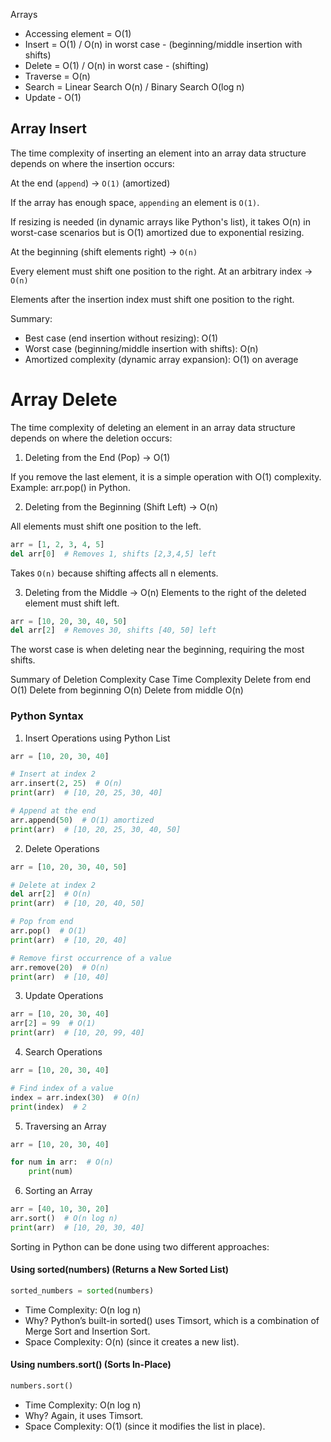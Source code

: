 Arrays

- Accessing element = O(1)
- Insert = O(1) / O(n) in worst case - (beginning/middle insertion with shifts)
- Delete = O(1) / O(n) in worst case - (shifting)
- Traverse = O(n)
- Search = Linear Search O(n) / Binary Search O(log n)
- Update - O(1)


## Array Insert 

The time complexity of inserting an element into an array data structure depends on where the insertion occurs:

At the end (`append`) → `O(1)` (amortized)

If the array has enough space, `appending` an element is `O(1)`.

If resizing is needed (in dynamic arrays like Python's list), it takes O(n) in worst-case scenarios but is O(1) amortized due to exponential resizing.

At the beginning (shift elements right) → `O(n)`

Every element must shift one position to the right.
At an arbitrary index → `O(n)`

Elements after the insertion index must shift one position to the right.

Summary:
- Best case (end insertion without resizing): O(1)
- Worst case (beginning/middle insertion with shifts): O(n)
- Amortized complexity (dynamic array expansion): O(1) on average


# Array Delete

The time complexity of deleting an element in an array data structure depends on where the deletion occurs:

1. Deleting from the End (Pop) → O(1)

If you remove the last element, it is a simple operation with O(1) complexity.
Example: arr.pop() in Python.

2. Deleting from the Beginning (Shift Left) → O(n)

All elements must shift one position to the left.

```python
arr = [1, 2, 3, 4, 5]
del arr[0]  # Removes 1, shifts [2,3,4,5] left
```

Takes `O(n)` because shifting affects all n elements.


3. Deleting from the Middle → O(n)
Elements to the right of the deleted element must shift left.

```python
arr = [10, 20, 30, 40, 50]
del arr[2]  # Removes 30, shifts [40, 50] left
```


The worst case is when deleting near the beginning, requiring the most shifts.



Summary of Deletion Complexity
Case	Time Complexity
Delete from end	O(1)
Delete from beginning	O(n)
Delete from middle	O(n)


### Python Syntax

1. Insert Operations using Python List

```python
arr = [10, 20, 30, 40]

# Insert at index 2
arr.insert(2, 25)  # O(n)
print(arr)  # [10, 20, 25, 30, 40]

# Append at the end
arr.append(50)  # O(1) amortized
print(arr)  # [10, 20, 25, 30, 40, 50]
```


2. Delete Operations

```python
arr = [10, 20, 30, 40, 50]

# Delete at index 2
del arr[2]  # O(n)
print(arr)  # [10, 20, 40, 50]

# Pop from end
arr.pop()  # O(1)
print(arr)  # [10, 20, 40]

# Remove first occurrence of a value
arr.remove(20)  # O(n)
print(arr)  # [10, 40]
```

3. Update Operations


```python
arr = [10, 20, 30, 40]
arr[2] = 99  # O(1)
print(arr)  # [10, 20, 99, 40]
```

4. Search Operations

```python
arr = [10, 20, 30, 40]

# Find index of a value
index = arr.index(30)  # O(n)
print(index)  # 2
```


5. Traversing an Array

```python
arr = [10, 20, 30, 40]

for num in arr:  # O(n)
    print(num)
```


6. Sorting an Array


```python
arr = [40, 10, 30, 20]
arr.sort()  # O(n log n)
print(arr)  # [10, 20, 30, 40]
```

Sorting in Python can be done using two different approaches:



#### Using sorted(numbers) (Returns a New Sorted List)

```python
sorted_numbers = sorted(numbers)
```

- Time Complexity: O(n log n)
- Why? Python’s built-in sorted() uses Timsort, which is a combination of Merge Sort and Insertion Sort.
- Space Complexity: O(n) (since it creates a new list).

#### Using numbers.sort() (Sorts In-Place)

```python
numbers.sort()
```

- Time Complexity: O(n log n)
- Why? Again, it uses Timsort.
- Space Complexity: O(1) (since it modifies the list in place).